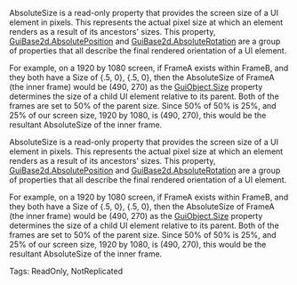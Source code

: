 AbsoluteSize is a read-only property that provides the screen size of a UI element in pixels. This represents the actual pixel size at which an element renders as a result of its ancestors' sizes. This property, [GuiBase2d.AbsolutePosition](https://developer.roblox.com/api-reference/property/GuiBase2d/AbsolutePosition) and [GuiBase2d.AbsoluteRotation](https://developer.roblox.com/api-reference/property/GuiBase2d/AbsoluteRotation) are a group of properties that all describe the final rendered orientation of a UI element.

For example, on a 1920 by 1080 screen, if FrameA exists within FrameB, and they both have a Size of {.5, 0}, {.5, 0}, then the AbsoluteSize of FrameA (the inner frame) would be (490, 270) as the [GuiObject.Size](https://developer.roblox.com/api-reference/property/GuiObject/Size) property determines the size of a child UI element relative to its parent. Both of the frames are set to 50% of the parent size. Since 50% of 50% is 25%, and 25% of our screen size, 1920 by 1080, is (490, 270), this would be the resultant AbsoluteSize of the inner frame.
	
AbsoluteSize is a read-only property that provides the screen size of a UI element in pixels. This represents the actual pixel size at which an element renders as a result of its ancestors' sizes. This property, [GuiBase2d.AbsolutePosition](https://developer.roblox.com/api-reference/property/GuiBase2d/AbsolutePosition) and [GuiBase2d.AbsoluteRotation](https://developer.roblox.com/api-reference/property/GuiBase2d/AbsoluteRotation) are a group of properties that all describe the final rendered orientation of a UI element.

For example, on a 1920 by 1080 screen, if FrameA exists within FrameB, and they both have a Size of {.5, 0}, {.5, 0}, then the AbsoluteSize of FrameA (the inner frame) would be (490, 270) as the [GuiObject.Size](https://developer.roblox.com/api-reference/property/GuiObject/Size) property determines the size of a child UI element relative to its parent. Both of the frames are set to 50% of the parent size. Since 50% of 50% is 25%, and 25% of our screen size, 1920 by 1080, is (490, 270), this would be the resultant AbsoluteSize of the inner frame.

Tags: ReadOnly, NotReplicated